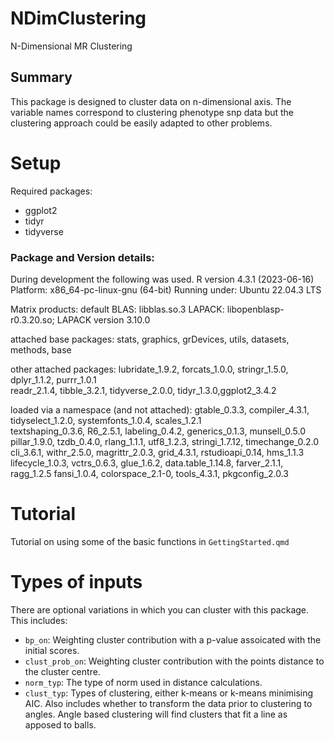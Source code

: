# NDimClustering
 N-Dimensional MR Clustering

## Summary
This package is designed to cluster data on n-dimensional axis. The variable names correspond to clustering phenotype snp data but the clustering approach could be easily adapted to other problems. 

# Setup
Required packages:
* ggplot2
* tidyr
* tidyverse

### Package and Version details:
During development the following was used.
R version 4.3.1 (2023-06-16)
Platform: x86_64-pc-linux-gnu (64-bit)
Running under: Ubuntu 22.04.3 LTS

Matrix products: default
BLAS:   libblas.so.3 
LAPACK: libopenblasp-r0.3.20.so;  LAPACK version 3.10.0

attached base packages:
stats, graphics, grDevices, utils, datasets, methods, base     

other attached packages:
lubridate_1.9.2, forcats_1.0.0, stringr_1.5.0, dplyr_1.1.2, purrr_1.0.1    
readr_2.1.4, tibble_3.2.1, tidyverse_2.0.0, tidyr_1.3.0,ggplot2_3.4.2  

loaded via a namespace (and not attached):
gtable_0.3.3, compiler_4.3.1, tidyselect_1.2.0, systemfonts_1.0.4, scales_1.2.1     
textshaping_0.3.6, R6_2.5.1, labeling_0.4.2, generics_0.1.3, munsell_0.5.0    
pillar_1.9.0, tzdb_0.4.0, rlang_1.1.1, utf8_1.2.3, stringi_1.7.12, timechange_0.2.0
cli_3.6.1, withr_2.5.0, magrittr_2.0.3, grid_4.3.1, rstudioapi_0.14, hms_1.1.3         lifecycle_1.0.3, vctrs_0.6.3, glue_1.6.2, data.table_1.14.8, farver_2.1.1, ragg_1.2.5        fansi_1.0.4, colorspace_2.1-0, tools_4.3.1, pkgconfig_2.0.3  

# Tutorial
Tutorial on using some of the basic functions in `GettingStarted.qmd`

# Types of inputs
There are optional variations in which you can cluster with this package. This includes:
* `bp_on`: Weighting cluster contribution with a p-value assoicated with the initial scores.
* `clust_prob_on`: Weighting cluster contribution with the points distance to the cluster centre.
* `norm_typ`: The type of norm used in distance calculations.
* `clust_typ`: Types of clustering, either k-means or k-means minimising AIC. Also includes whether to transform the data prior to clustering to angles. Angle based clustering will find clusters that fit a line as apposed to balls.


